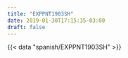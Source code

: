 ```yaml
---
title: "EXPPNT1903SH"
date: 2019-01-30T17:15:35-03:00
draft: false
---
```


{{< data "spanish/EXPPNT1903SH" >}}